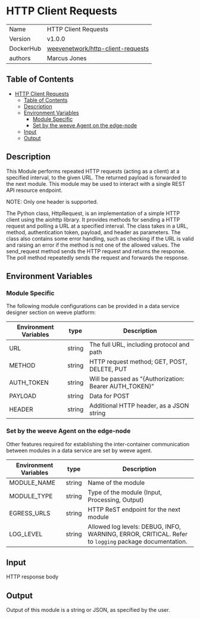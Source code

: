 # HTTP Client Requests

|           |                                                                                            |
| --------- | ------------------------------------------------------------------------------------------ |
| Name      | HTTP Client Requests                                                                       |
| Version   | v1.0.0                                                                                     |
| DockerHub | [weevenetwork/http-client-requests](https://github.com/weeve-modules/http-client-requests) |
| authors   | Marcus Jones                                                                               |

## Table of Contents

- [HTTP Client Requests](#http-client-requests)
  - [Table of Contents](#table-of-contents)
  - [Description](#description)
  - [Environment Variables](#environment-variables)
    - [Module Specific](#module-specific)
    - [Set by the weeve Agent on the edge-node](#set-by-the-weeve-agent-on-the-edge-node)
  - [Input](#input)
  - [Output](#output)

## Description

This Module performs repeated HTTP requests (acting as a client) at a specified interval, to the given URL. The returned payload is forwarded to the next module. This module may be used to interact with a single REST API resource endpoint.

NOTE: Only one header is supported.

The Python class, HttpRequest, is an implementation of a simple HTTP client using the aiohttp library. It provides methods for sending a HTTP request and polling a URL at a specified interval. The class takes in a URL, method, authentication token, payload, and header as parameters. The class also contains some error handling, such as checking if the URL is valid and raising an error if the method is not one of the allowed values. The send_request method sends the HTTP request and returns the response. The poll method repeatedly sends the request and forwards the response.

## Environment Variables

### Module Specific

The following module configurations can be provided in a data service designer section on weeve platform:

| Environment Variables | type   | Description                                            |
| --------------------- | ------ | ------------------------------------------------------ |
| URL                   | string | The full URL, including protocol and path              |
| METHOD                | string | HTTP request method; GET, POST, DELETE, PUT            |
| AUTH_TOKEN            | string | Will be passed as "{Authorization: Bearer AUTH_TOKEN}" |
| PAYLOAD               | string | Data for POST                                          |
| HEADER                | string | Additional HTTP header, as a JSON string               |

### Set by the weeve Agent on the edge-node

Other features required for establishing the inter-container communication between modules in a data service are set by weeve agent.

| Environment Variables | type   | Description                                                                                          |
| --------------------- | ------ | ---------------------------------------------------------------------------------------------------- |
| MODULE_NAME           | string | Name of the module                                                                                   |
| MODULE_TYPE           | string | Type of the module (Input, Processing, Output)                                                       |
| EGRESS_URLS           | string | HTTP ReST endpoint for the next module                                                               |
| LOG_LEVEL             | string | Allowed log levels: DEBUG, INFO, WARNING, ERROR, CRITICAL. Refer to `logging` package documentation. |

## Input

HTTP response body

## Output

Output of this module is a string or JSON, as specified by the user.
